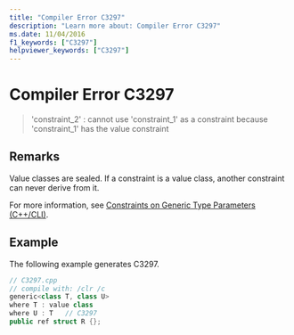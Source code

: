 ```yaml
---
title: "Compiler Error C3297"
description: "Learn more about: Compiler Error C3297"
ms.date: 11/04/2016
f1_keywords: ["C3297"]
helpviewer_keywords: ["C3297"]
---
```

# Compiler Error C3297

> 'constraint_2' : cannot use 'constraint_1' as a constraint because 'constraint_1' has the value constraint

## Remarks

Value classes are sealed. If a constraint is a value class, another constraint can never derive from it.

For more information, see [Constraints on Generic Type Parameters (C++/CLI)](../../extensions/constraints-on-generic-type-parameters-cpp-cli.md).

## Example

The following example generates C3297.

```cpp
// C3297.cpp
// compile with: /clr /c
generic<class T, class U>
where T : value class
where U : T   // C3297
public ref struct R {};
```
